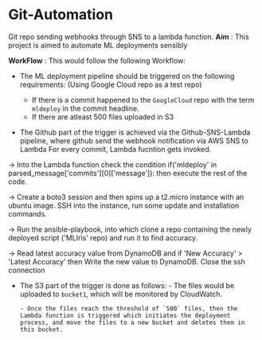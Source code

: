 # Git-Automation
Git repo sending webhooks through SNS to a lambda function.
**Aim** : This project is aimed to automate ML deployments sensibly

**WorkFlow** : This would follow the following Workflow:

- The ML deployment pipeline should be triggered on the following requirements:
    (Using Google Cloud repo as a test repo)
    - If there is a commit happened to the `GoogleCloud` repo with the term `mldeploy` in the commit headline.
    - If there are atleast 500 files uploaded in S3
    
 - The Github part of the trigger is achieved via the Github-SNS-Lambda pipeline, where github send the webhook notification via AWS SNS to Lambda
 For every commit, Lambda fucntion gets invoked.

-> Into the Lambda function check the condition if('mldeploy' in parsed_message['commits'][0]['message']): then execute the rest of the code.

-> Create a boto3 session and then spins up a t2.micro instance with an ubuntu image.
   SSH into the instance, run some update and installation commands.

-> Run the ansible-playbook, into which clone a repo containing the newly deployed script ('MLIris' repo) and run it to find accuracy.

-> Read latest accuracy value from DynamoDB and if 'New Accuracy' > 'Latest Accuracy' then Write the new value to DynamoDB.
Close the ssh connection


- The S3 part of the trigger is done as follows:
      - The files would be uploaded to `bucket1`, which will be monitored by CloudWatch. 
      
      - Once the files reach the threshold of `500` files, then the Lambda function is triggered which initiates the deployment process, and move the files to a new bucket and deletes them in this bucket.
